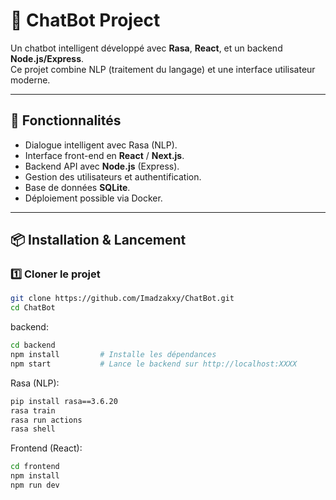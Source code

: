 # 🤖 ChatBot Project

Un chatbot intelligent développé avec **Rasa**, **React**, et un backend **Node.js/Express**.  
Ce projet combine NLP (traitement du langage) et une interface utilisateur moderne.

---

## 🚀 Fonctionnalités
- Dialogue intelligent avec Rasa (NLP).
- Interface front-end en **React** / **Next.js**.
- Backend API avec **Node.js** (Express).
- Gestion des utilisateurs et authentification.
- Base de données **SQLite**.
- Déploiement possible via Docker.

---

## 📦 Installation & Lancement

### 1️⃣ Cloner le projet
```bash
git clone https://github.com/Imadzakxy/ChatBot.git
cd ChatBot
```
backend:
```bash
cd backend
npm install         # Installe les dépendances
npm start           # Lance le backend sur http://localhost:XXXX
```
Rasa (NLP):
```bash
pip install rasa==3.6.20
rasa train
rasa run actions
rasa shell
```
Frontend (React):
```bash
cd frontend
npm install
npm run dev
